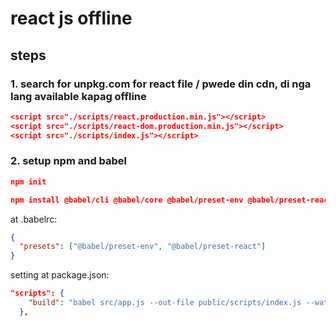 

# react js offline


## steps

### 1. search for unpkg.com for react file / pwede din cdn, di nga lang available kapag offline
```json
<script src="./scripts/react.production.min.js"></script>
<script src="./scripts/react-dom.production.min.js"></script>
<script src="./scripts/index.js"></script>
```

### 2. setup npm and babel
```json
npm init

npm install @babel/cli @babel/core @babel/preset-env @babel/preset-react --save-dev
```

at .babelrc:
```json
{
  "presets": ["@babel/preset-env", "@babel/preset-react"]
}
```

setting at package.json:
```json
"scripts": {
    "build": "babel src/app.js --out-file public/scripts/index.js --watch"
  },
```

